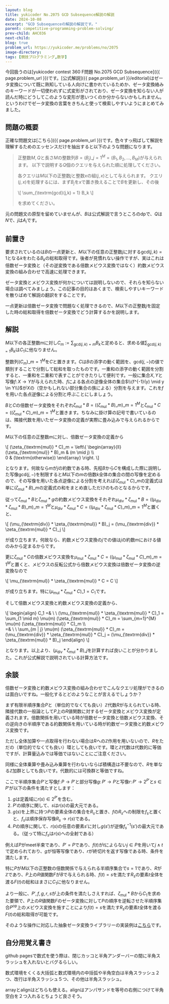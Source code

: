 ```yaml
---
layout: blog
title: yukicoder No.2075 GCD Subsequence解説の解説
date: 2024-10-08
excerpt: "GCD Subsequenceの解説の解説です。"
parent: competitive-programming-problem-solving/
prev-child: AHC036
next-child: 
blog: true
problem_url: https://yukicoder.me/problems/no/2075
image-directory: 
tags: [競技プログラミング,数学]
---
```


今回扱うのは[yukicoder contest 360 F問題 No.2075 GCD Subsequence]({{ page.problem_url }})です。[公式解説]({{ page.problem_url }}/editorial)はゼータ変換について既に熟知している人向けに書かれているためか、ゼータ変換絡みのキーワードが一切使われずに式変形がされており、ゼータ変換を知らない人が読んだ時にどうしてこのような変形が思いつくのか分からないかもしれません。というわけでゼータ変換の言葉をきちんと使って検索しやすいようにまとめてみました。


## 問題の概要

正確な問題文は[こちら]({{ page.problem_url }})です。色々すっ飛ばして解説を理解するためのエッセンスだけを抽出すると以下のような問題になります。

> 正整数$M,Q$と長さ$M$の整数列$B = (B_j)\_{j=1}^{M} = (B_1,B_2,\ldots,B_M)$が与えられます。
> 以下で説明する$Q$個のクエリを与えられた順に処理してください。
> 
> 各クエリは$M$以下の正整数$j$と整数$x$の組$(j,x)$として与えられます。
> クエリ$(j,x)$を処理するには、まず$B_j$を$x$で置き換えることで$B$を更新し、その後
> 
> \\[
> \sum_{\textrm{gcd}(j,k) = 1} B_k
> \\]
>
> を求めてください。

元の問題文の原型を留めていませんが、$B$は公式解説で言うところの$\textrm{dp}$で、$Q$は$N$で、$j$は$A_i$です。


## 前置き

要求されているのは$B$の一点更新と、$M$以下の任意の正整数$j$に対する$\textrm{gcd}(j,k) = 1$となる$k$をわたる$B_k$の総和取得です。後者が見慣れない操作ですが、実はこれは倍数ゼータ変換と（その逆変換である倍数メビウス変換ではなく）約数メビウス変換の組み合わせで高速に処理できます。

ゼータ変換とメビウス変換が何かについては説明しないので、それらを知らない場合は調べてみましょう。この記事の目的はあくまで、検索しやすいキーワードを散りばめて解説の翻訳をすることです。

一点更新は倍数ゼータ変換で問題なく処理できるので、$M$以下の正整数$j$を固定した時の総和取得を倍数ゼータ変換でどう計算するかを説明します。

## 解説

$M$以下の各正整数$m$に対し$C_m := \sum_{\textrm{gcd}(j,k) = m} B_k$と定めると、求める値$\sum_{\textrm{gcd}(j,k) = 1} B_k$は$C_1$に他なりません。

整数列$(C_m)\_{m=1}^{M}$を$C$と置きます。$C$は$B$の添字の動く範囲を、$\textrm{gcd}(j,-)$の値で類別することで分割して総和を取ったものです。一重和の添字の動く範囲を分割すると、一重和を二重和で表すことができたりして便利です。一般に集合$X,Y$と写像$f \colon X \to Y$が与えられた時、$f$による各点の逆像全体の集合$\\{f^{-1}(y) \mid y \in Y\\}$が$X$の（空かもしれない部分集合の族による）分割を与えます。これを$f$を用いた各点逆像による分割と呼ぶことにしましょう。

$B$と$C$の倍数ゼータ変換をそれぞれ$\zeta_{\textrm{mul}} * B = ((\zeta_{\textrm{mul}} * B)\_m)\_{m=1}^{M}$と$\zeta_{\textrm{mul}} * C = ((\zeta_{\textrm{mul}} * C)\_m)\_{m=1}^{M}$と置きます。ちなみに掛け算の記号で書いているのは、隣接代数を用いたゼータ変換の定義が実際に畳み込みで与えられるからです。

$M$以下の任意の正整数$m$に対し、倍数ゼータ変換の定義から

\\[
(\zeta_{\textrm{mul}} * C)\_m = 
\left\\{
\begin{array}{ll}
(\zeta_{\textrm{mul}} * B)\_m & (m \mid j) \\\\\
0 & (\textrm{otherwise})
\end{array}
\right.
\\]

となります。何故なら$m$が$j$の約数である時、先程$B$から$C$を構成した際に説明した写像$\textrm{gcd}(j,-)$を制限すると$M$以下の$m$の倍数$k$全体の集合の間の写像を定めるので、その写像を用いた各点逆像による分割を考えれば$(\zeta_{\textrm{mul}} * C)\_m$の定義式は単に$(\zeta_{\textrm{mul}} * B)\_m$の定義式の和をまとめ直しただけのものとなるからです。

従って$\zeta_{\textrm{mul}} * B$と$\zeta_{\textrm{mul}} * g$の約数メビウス変換をそれぞれ$\mu_{\textrm{div}} * \zeta_{\textrm{mul}} * B = ((\mu_{\textrm{div}} * \zeta_{\textrm{mul}} * B)\_m)\_{m=1}^{M}$と$\mu_{\textrm{div}} * \zeta_{\textrm{mul}} * C = ((\mu_{\textrm{div}} * \zeta_{\textrm{mul}} * C)\_m)\_{m=1}^{M}$と置くと、

\\[
(\mu_{\textrm{div}} * \zeta_{\textrm{mul}} * B)\_j = (\mu_{\textrm{div}} * \zeta_{\textrm{mul}} * C)\_j
\\]

が成り立ちます。何故なら、約数メビウス変換の$j$での値は$j$の約数$m$における値のみから定まるからです。

更に$\zeta_{\textrm{mul}} * C$の倍数メビウス変換を$\mu_{\textrm{mul}} * \zeta_{\textrm{mul}} * C = ((\mu_{\textrm{mul}} * \zeta_{\textrm{mul}} * C)\_m)\_{m=1}^{M}$と置くと、メビウスの反転公式から倍数メビウス変換は倍数ゼータ変換の逆変換なので

\\[
\mu_{\textrm{mul}} * \zeta_{\textrm{mul}} * C = C
\\]

が成り立ちます。特に$(\mu_{\textrm{mul}} * \zeta_{\textrm{mul}} * C)\_1 = C_1$です。

そして倍数メビウス変換と約数メビウス変換の定義から、

\\[
\begin{align}
C_1 =& \\ \\ (\mu_{\textrm{mul}} * \zeta_{\textrm{mul}} * C)\_1 = \sum_{1 \mid m} \mu(m) (\zeta_{\textrm{mul}} * C)\_m = \sum_{m=1}^{M} \mu(m) (\zeta_{\textrm{mul}} * C)\_m \\\\\
=& \\ \\ \sum_{m | j} \mu(m) (\zeta_{\textrm{mul}} * C)\_m = (\mu_{\textrm{div}} * \zeta_{\textrm{mul}} * C)\_j = (\mu_{\textrm{div}} * \zeta_{\textrm{mul}} * B)\_j
\end{align}
\\]

となります。以上より、$(\mu_{\textrm{div}} * \zeta_{\textrm{mul}} * B)\_j$を計算すれば良いことが分かりました。これが公式解説で説明されている計算方法です。


## 余談

倍数ゼータ変換と約数メビウス変換の組み合わせでこんなクエリ処理ができるのは面白いですね。一般化するとどのようなことが言えるでしょうか？

まず有限半順序集合$P$と（単位的でなくても良い）$\mathbb{Z}$代数$R$が与えられている時、隣接代数の一般論として$P$上の$R$値関数に対するゼータ変換とメビウス変換が定義されます。倍数関係を用いている時が倍数ゼータ変換と倍数メビウス変換、その逆向きの半順序である約数関係を用いている時が約数ゼータ変換と約数メビウス変換です。

ただし全体加算や一点取得を行わない場合は$R$への$\mathbb{Z}$作用を用いないので、$R$をただの（単位的でなくても良い）環としても良いです。環と$\mathbb{Z}$代数は代数的に等価ですが、計算量込みでは等価ではないことにご注意ください。

同様に全体乗算や畳み込み乗算を行わないならば積構造は不要なので、$R$を単なる$\mathbb{Z}$加群としても良いです。代数的には可換群と等価ですね。

ここで半順序集合$P'$と写像$f \colon P \to P'$と部分写像$g \colon P' \to P$と写像$r \colon P' \to 2^{P'}$と$s \in P'$が以下の条件を満たすとします：

1. $g$は定義域に$r(s) \in 2^{P'}$を含む。
1. $P'$の順序に関して、$s$は$r(s)$の最大元である。
1. $g(s)$を上界に持つ$P$の要素全体の集合を$R_s$と置き、$f$の$R_s$への制限を$f_s$と置くと、$f_s$は順序保存写像$R_s \to r(s)$である。
1. $P$の順序に関して、$r(s)$の任意の要素$s'$に対し$g(s')$が逆像$f_s^{-1}(s')$の最大元である。（従って特に$f_s$は$r(s)$への全射である）

例えば$P$がmeet半束であり、$P' = P$であり、$f(t)$が$t$によらない$j \in P$を用いて$j \land t$で定められており、$g$が恒等写像であり、$r$が終切片を返す写像である時、条件を満たします。

特に$P$が$M$以下の正整数の倍数関係で与えられる半順序集合で$s = 1$であり、$R$が$\mathbb{Z}$であり、$P$上の$R$値関数$F$が$B$で与えられる時、$f(t)=s$を満たす$R_s$の要素$t$全体を渡る$F(t)$の総和はまさに$C_1$に他なりません。

より一般に、$P',f,g,r,s$が上の条件を満たしさえすれば、$\zeta_{\textrm{mul}} * B$から$C_1$を求めた要領で、$P$上の$R$値関数$F$のゼータ変換に対して$P$の順序を逆転させた半順序集合$P^{\textrm{op}}$上のメビウス変換を施すことにより$f(t)=s$を満たす$R_s$の要素$t$全体を渡る$F(t)$の総和取得が可能です。

そのような操作に対応した抽象ゼータ変換ライブラリーの実装例は[こちら](https://github.com/p-adic/cpp/tree/master/Mathematics/Combinatorial/ZetaTransform)です。


## 自分用覚え書き

github pagesで数式を使う際は、閉じカッコと半角アンダーバーの間に半角スラッシュを入れないとバグるらしい。

数式環境をくくる大括弧と数式環境内の中括弧や半角空白は半角スラッシュ２つ、改行は半角スラッシュ５つ、その他は半角スラッシュ。

arrayとalignはどちらも使える。alignはアンパサンドを等号の右側につけて半角空白を２つ入れるとちょうど良さそう。
